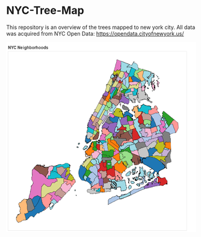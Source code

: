 # NYC-Tree-Map
This repository is an overview of the trees mapped to new york city. All data was acquired from NYC Open Data: https://opendata.cityofnewyork.us/



![alt text](https://github.com/julien-kann/NYC-Tree-Map/blob/master/bokeh_plot.png)
